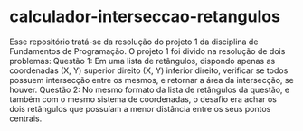 # calculador-interseccao-retangulos

Esse repositório tratá-se da resolução do projeto 1 da disciplina de Fundamentos de
Programação.
O projeto 1 foi divido na resolução de dois problemas:
Questão 1: Em uma lista de retângulos, dispondo apenas as coordenadas (X,
Y) superior direito (X, Y) inferior direito, verificar se todos possuem intersecção entre
os mesmos, e retornar a área da intersecção, se houver.
Questão 2: No mesmo formato da lista de retângulos da questão, e também
com o mesmo sistema de coordenadas, o desafio era achar os dois retângulos que
possuíam a menor distância entre os seus pontos centrais.
